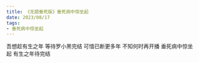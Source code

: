 ```yaml
---
title: 《无题垂死版》垂死病中惊坐起
date: 2023/08/17
tags:
- 垂死病中惊坐起
---
```

吾想趁有生之年
等待罗小黑完结
可惜已断更多年
不知何时再开播
垂死病中惊坐起
有生之年待完结
